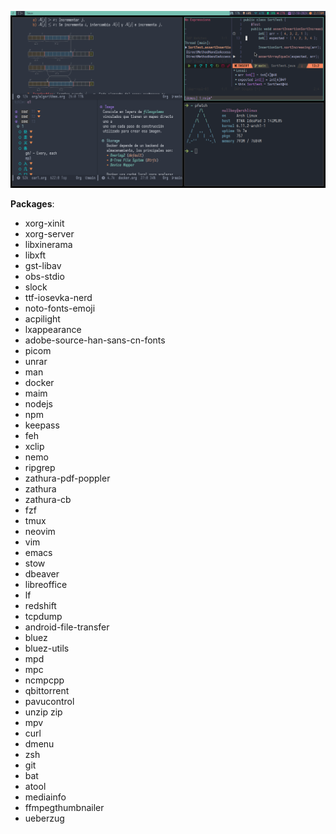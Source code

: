 ![demo](./resources/demo.png)

**Packages**:
- xorg-xinit
- xorg-server
- libxinerama
- libxft
- gst-libav
- obs-stdio
- slock
- ttf-iosevka-nerd
- noto-fonts-emoji
- acpilight
- lxappearance
- adobe-source-han-sans-cn-fonts
- picom
- unrar
- man
- docker
- maim
- nodejs
- npm
- keepass
- feh
- xclip
- nemo
- ripgrep
- zathura-pdf-poppler
- zathura
- zathura-cb
- fzf
- tmux
- neovim
- vim
- emacs
- stow
- dbeaver
- libreoffice
- lf
- redshift
- tcpdump
- android-file-transfer
- bluez
- bluez-utils
- mpd
- mpc
- ncmpcpp
- qbittorrent
- pavucontrol
- unzip zip
- mpv
- curl
- dmenu
- zsh
- git
- bat
- atool
- mediainfo
- ffmpegthumbnailer
- ueberzug
